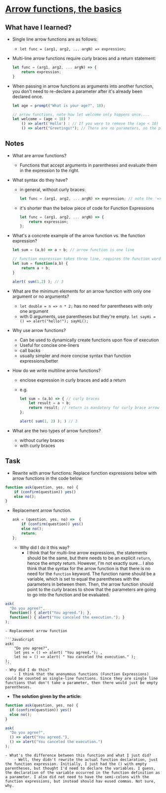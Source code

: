 # [Arrow functions, the basics](https://javascript.info/arrow-functions-basics)

## What have I learned? 
- Single line arrow functions are as follows: 
    - `let func = (arg1, arg2, ... argN) => expression;`
- Multi-line arrow functions require curly braces and a return statement: 
    
    ```JavaScript
    let func = (arg1, arg2, ... argN) => {
        return expression; 
    }
    ``` 

- When passing in arrow functions as arguments into another function, you don't need to re-declare a parameter after it's already been declared once. 

    ```JavaScript
    let age = prompt("What is your age?", 18);

    // arrow functions, note how let welcome only happens once....
    let welcome = (age < 18) ? 
        () => alert('Hello') : // If you were to remove the (age < 18) ? and part after the colon, then this would be a regular old arrow function. 
        () => alert("Greetings!"); // There are no parameters, so the parentheses are empty. 
    ```

## Notes 


- What are arrow functions?
    - Functions that accept arguments in parentheses and evaluate them in the expression to the right. 

- What syntax do they have? 
    - in general, without curly braces:
        
        ```JavaSCript
        let func = (arg1, arg2, ... argN) => expression; // note the '=>' which is an arrow, hence the name arrow function 
        ```
    - it's shorter than the below piece of code for Function Expressions

        ```JavaScript
        let func = (arg1, arg2, ... argN) => {
            return expression; 
        }; 
        ```

- What's a concrete example of the arrow function vs. the function expression? 

    ```JavaScript
    let sum = (a,b) => a + b; // arrow function is one line

    // function expression takes three line, requires the function word, and a return keyword... 
    let sum = function(a,b) {
        return a + b; 
    }
    
    alert( sum(1,2) ); // 3
    ``` 

- What are the minimum elements for an arrow function with only one argument or no arguments? 
    - `let double = n => n * 2;` has no need for parentheses with only one argument
    - with 0 arguments, use parentheses but they're empty. `let sayHi = () => alert("hello!"); sayHi();`

- Why use arrow functions? 
    - Can be used to dynamically create functions upon flow of execution
    - Useful for concise one-liners 
    - call backs
    - usually simpler and more concise syntax than function expressions/better

- How do we write multiline arrow functions? 
    - enclose expression in curly braces and add a return
    - e.g. 

        ```JavaScript
        let sum = (a,b) => { // curly braces
            let result = a + b;
            return result; // return is mandatory for curly brace arrow functions
        };

        alert( sum(1, 2) ); ) // 3

        ```

- What are the two types of arrow functions?
    - without curley braces
    - with curly braces

## Task
- Rewrite with arrow functions: Replace function expressions below with arrow functions in the code below:

```JavaScript 
function ask(question, yes, no) {
    if (confirm(question)) yes()
    else no(); 
}
```
- Replacement arrow function. 
    ```JavaScript
    ask = (question, yes, no) =>  {
        if (confirm(question)) yes() 
        else no(); 
        return; 
    }; 
    ``` 
    - Why did I do it this way? 
        - I think that for multi-line arrow expressions, the statements should be the same, but there needs to be an explicit `return`, hence the empty return. However, I'm not exactly sure... I also think that the syntax for the arrow function is that there is no need for the `function` keyword. The function name should be a variable, which is set to equal the parentheses with the parameters in between them. Then, the arrow function should point to the curly braces to show that the parameters are going to go into the function and be evaluated. 

```JavaScript
ask(
  "Do you agree?",
  function() { alert("You agreed."); },
  function() { alert("You canceled the execution."); }
);
```
    - Replacement arrow function 
   
    ```JavaScript
    ask( 
        "Do you agree?",
        let yes = () => alert( "You agreed."); ,
        let no = () => alert( " You canceled the execution." ); 
    ); 
    ``` 
    - Why did I do this? 
        - I think that the anonymous functions (Function Expressions) could be counted as single-line functions. Since they are single line functions that don't take a parameter, then there would just be empty parentheses. 


- **The solution given by the article:**

```JavaScript
function ask(question, yes, no) {
  if (confirm(question)) yes()
  else no();
}

ask(
  "Do you agree?",
  () => alert("You agreed."),
  () => alert("You canceled the execution.")
);
``` 

    - What's the difference between this function and what I just did? 
        - Well, they didn't rewrite the actual function declaration, just the function expression. Initially, I just had the () with empty parentheses, but thought I'd need to declare the variables. I guess, the declaration of the variable occurred in the function definition as a parameter. I also did not need to have the semi-colons with the function expressions, but instead should hav eused commas. Not sure, why. 




